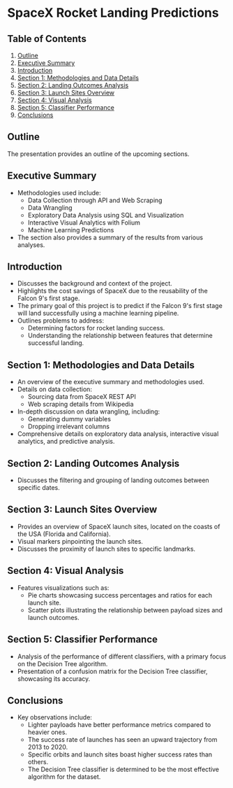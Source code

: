 # SpaceX Rocket Landing Predictions

## Table of Contents
1. [Outline](#outline)
2. [Executive Summary](#executive-summary)
3. [Introduction](#introduction)
4. [Section 1: Methodologies and Data Details](#section-1)
5. [Section 2: Landing Outcomes Analysis](#section-2)
6. [Section 3: Launch Sites Overview](#section-3)
7. [Section 4: Visual Analysis](#section-4)
8. [Section 5: Classifier Performance](#section-5)
9. [Conclusions](#conclusions)

## Outline
The presentation provides an outline of the upcoming sections.

## Executive Summary
- Methodologies used include:
  - Data Collection through API and Web Scraping
  - Data Wrangling
  - Exploratory Data Analysis using SQL and Visualization
  - Interactive Visual Analytics with Folium
  - Machine Learning Predictions
- The section also provides a summary of the results from various analyses.

## Introduction
- Discusses the background and context of the project.
- Highlights the cost savings of SpaceX due to the reusability of the Falcon 9's first stage.
- The primary goal of this project is to predict if the Falcon 9's first stage will land successfully using a machine learning pipeline.
- Outlines problems to address:
  - Determining factors for rocket landing success.
  - Understanding the relationship between features that determine successful landing.

## Section 1: Methodologies and Data Details
- An overview of the executive summary and methodologies used.
- Details on data collection:
  - Sourcing data from SpaceX REST API
  - Web scraping details from Wikipedia
- In-depth discussion on data wrangling, including:
  - Generating dummy variables
  - Dropping irrelevant columns
- Comprehensive details on exploratory data analysis, interactive visual analytics, and predictive analysis.

## Section 2: Landing Outcomes Analysis
- Discusses the filtering and grouping of landing outcomes between specific dates.

## Section 3: Launch Sites Overview
- Provides an overview of SpaceX launch sites, located on the coasts of the USA (Florida and California).
- Visual markers pinpointing the launch sites.
- Discusses the proximity of launch sites to specific landmarks.

## Section 4: Visual Analysis
- Features visualizations such as:
  - Pie charts showcasing success percentages and ratios for each launch site.
  - Scatter plots illustrating the relationship between payload sizes and launch outcomes.

## Section 5: Classifier Performance
- Analysis of the performance of different classifiers, with a primary focus on the Decision Tree algorithm.
- Presentation of a confusion matrix for the Decision Tree classifier, showcasing its accuracy.

## Conclusions
- Key observations include:
  - Lighter payloads have better performance metrics compared to heavier ones.
  - The success rate of launches has seen an upward trajectory from 2013 to 2020.
  - Specific orbits and launch sites boast higher success rates than others.
  - The Decision Tree classifier is determined to be the most effective algorithm for the dataset.
